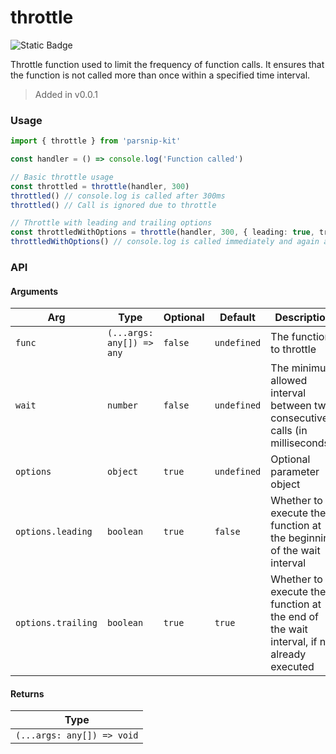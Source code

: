 # throttle
![Static Badge](https://img.shields.io/badge/Coverage-93.32%-FF8C00)
      
Throttle function used to limit the frequency of function calls. It ensures that the function is not called more than once within a specified time interval.

> Added in v0.0.1



### Usage

```typescript
import { throttle } from 'parsnip-kit'

const handler = () => console.log('Function called')

// Basic throttle usage
const throttled = throttle(handler, 300)
throttled() // console.log is called after 300ms
throttled() // Call is ignored due to throttle

// Throttle with leading and trailing options
const throttledWithOptions = throttle(handler, 300, { leading: true, trailing: true })
throttledWithOptions() // console.log is called immediately and again after 300ms if no other calls are made.
```


### API

#### Arguments

| Arg | Type | Optional | Default | Description |
| --- | --- | --- | --- | --- |
| `func` | `(...args: any[]) => any` | `false` | `undefined` | The function to throttle  |
| `wait` | `number` | `false` | `undefined` | The minimum allowed interval between two consecutive calls (in milliseconds).  |
| `options` | `object` | `true` | `undefined` | Optional parameter object |
| `options.leading` | `boolean` | `true` | `false` | Whether to execute the function at the beginning of the wait interval  |
| `options.trailing` | `boolean` | `true` | `true` | Whether to execute the function at the end of the wait interval, if not already executed   |

#### Returns

| Type |
| ---  |
| `(...args: any[]) => void`  |